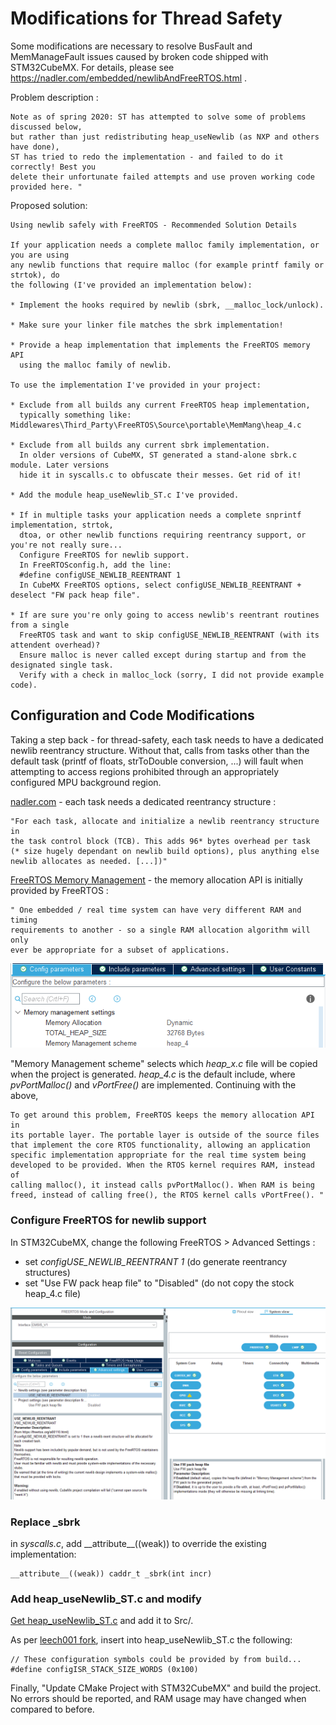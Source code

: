 # Modifications for Thread Safety

Some modifications are necessary to resolve BusFault and MemManageFault issues caused by broken code shipped with STM32CubeMX. For details, please see https://nadler.com/embedded/newlibAndFreeRTOS.html .

Problem description :

	Note as of spring 2020: ST has attempted to solve some of problems discussed below, 
	but rather than just redistributing heap_useNewlib (as NXP and others have done), 
	ST has tried to redo the implementation - and failed to do it correctly! Best you 
	delete their unfortunate failed attempts and use proven working code provided here. "
	
Proposed solution:

	Using newlib safely with FreeRTOS - Recommended Solution Details

	If your application needs a complete malloc family implementation, or you are using 
	any newlib functions that require malloc (for example printf family or strtok), do 
	the following (I've provided an implementation below):

    * Implement the hooks required by newlib (sbrk, __malloc_lock/unlock).
    
    * Make sure your linker file matches the sbrk implementation!
    
    * Provide a heap implementation that implements the FreeRTOS memory API 
      using the malloc family of newlib.

	To use the implementation I've provided in your project:

    * Exclude from all builds any current FreeRTOS heap implementation, 
      typically something like: Middlewares\Third_Party\FreeRTOS\Source\portable\MemMang\heap_4.c
      
    * Exclude from all builds any current sbrk implementation. 
      In older versions of CubeMX, ST generated a stand-alone sbrk.c module. Later versions 
      hide it in syscalls.c to obfuscate their messes. Get rid of it!
      
    * Add the module heap_useNewlib_ST.c I've provided.
    
    * If in multiple tasks your application needs a complete snprintf implementation, strtok, 
      dtoa, or other newlib functions requiring reentrancy support, or you're not really sure...
      Configure FreeRTOS for newlib support. 
      In FreeRTOSconfig.h, add the line:
      #define configUSE_NEWLIB_REENTRANT 1
      In CubeMX FreeRTOS options, select configUSE_NEWLIB_REENTRANT + deselect "FW pack heap file".
      
    * If are sure you're only going to access newlib's reentrant routines from a single 
      FreeRTOS task and want to skip configUSE_NEWLIB_REENTRANT (with its attendent overhead)? 
      Ensure malloc is never called except during startup and from the designated single task. 
      Verify with a check in malloc_lock (sorry, I did not provide example code).


## Configuration and Code Modifications

Taking a step back - for thread-safety, each task needs to have a dedicated newlib reentrancy structure. Without that, calls from tasks other than the default task (printf of floats, strToDouble conversion, ...) will fault when attempting to access regions prohibited through an appropriately configured MPU background region.


[nadler.com](https://nadler.com/embedded/newlibAndFreeRTOS.html) - each task needs a dedicated reentrancy structure :

	"For each task, allocate and initialize a newlib reentrancy structure in 
	the task control block (TCB). This adds 96* bytes overhead per task 
	(* size hugely dependant on newlib build options), plus anything else 
	newlib allocates as needed. [...])"

[FreeRTOS Memory Management](https://www.freertos.org/a00111.html) - the memory allocation API is initially provided by FreeRTOS :

	" One embedded / real time system can have very different RAM and timing 
	requirements to another - so a single RAM allocation algorithm will only 
	ever be appropriate for a subset of applications.

![FreeRTOS memory allocation API](img/freertos_heap_4.png)

"Memory Management scheme" selects which *heap_x.c* file will be copied when the project is generated. *heap_4.c* is the default include, where *pvPortMalloc()* and *vPortFree()* are implemented. Continuing with the above,

	To get around this problem, FreeRTOS keeps the memory allocation API in 
	its portable layer. The portable layer is outside of the source files 
	that implement the core RTOS functionality, allowing an application 
	specific implementation appropriate for the real time system being 
	developed to be provided. When the RTOS kernel requires RAM, instead of 
	calling malloc(), it instead calls pvPortMalloc(). When RAM is being 
	freed, instead of calling free(), the RTOS kernel calls vPortFree(). "


### Configure FreeRTOS for newlib support

In STM32CubeMX, change the following FreeRTOS > Advanced Settings :

* set *configUSE_NEWLIB_REENTRANT 1* (do generate reentrancy structures) 
* set "Use FW pack heap file" to "Disabled" (do not copy the stock heap_4.c file)

![img/freertos_advanced_settings_reentrant.png](img/freertos_advanced_settings_reentrant.png)

### Replace \_sbrk

in *syscalls.c*, add \_\_attribute\_\_((weak)) to override the existing implementation:

	__attribute__((weak)) caddr_t _sbrk(int incr)

### Add heap\_useNewlib_ST.c and modify

[Get heap_useNewlib_ST.c](https://github.com/DRNadler/FreeRTOS_helpers/blob/master/heap_useNewlib_ST.c) and add it to Src/.


As per [leech001 fork](https://github.com/DRNadler/FreeRTOS_helpers/issues/3), insert into heap\_useNewlib_ST.c the following:

	// These configuration symbols could be provided by from build...
	#define configISR_STACK_SIZE_WORDS (0x100)


Finally, "Update CMake Project with STM32CubeMX" and build the project. No errors should be reported, and RAM usage may have changed when compared to before.